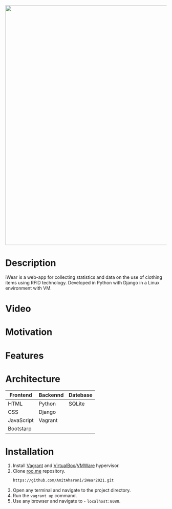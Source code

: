 <img src="https://user-images.githubusercontent.com/58184521/121235257-54058280-c89d-11eb-9613-1590a2396d57.png" width="750">


# Description
iWear is a web-app for collecting statistics and data on the use of clothing items using RFID technology.
Developed in Python with Django in a Linux environment with VM.

# Video 
<!--- 
UPDATE IN FUTURE
[Our demo video](https://www.youtube.com)
-->


# Motivation

<!--- UPDATE IN FUTURE -->


# Features

<!--- UPDATE IN FUTURE -->



# Architecture

| Frontend      | Backennd      | Datebase      |
| ------------- | ------------- | ------------- |
| HTML          | Python        | SQLite        |
| CSS           | Django        |  
| JavaScript    | Vagrant       |
| Bootstarp     |



# Installation

1. Install [Vagrant](https://www.vagrantup.com/) and [VirtualBox](https://www.virtualbox.org/)/[VMWare](https://www.vmware.com/) hypervisor.
2. Clone [roo.me](https://github.com/beyond-io/roo.me) repository.
   ```sh
   https://github.com/AmitAharoni/iWear2021.git
   ```
3. Open any terminal and navigate to the project directory.
4. Run the `vagrant up` command.
5. Use any browser and navigate to - `localhost:8080`.

